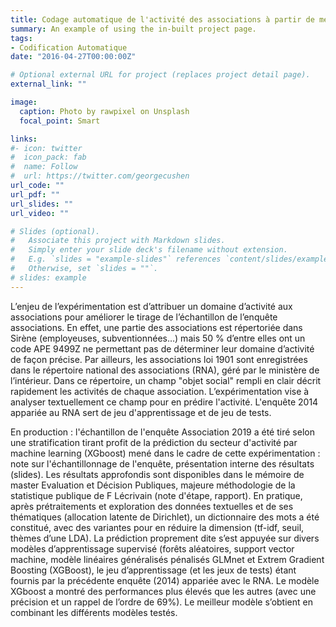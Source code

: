 ```yaml
---
title: Codage automatique de l'activité des associations à partir de méthodes de machine learning
summary: An example of using the in-built project page.
tags:
- Codification Automatique
date: "2016-04-27T00:00:00Z"

# Optional external URL for project (replaces project detail page).
external_link: ""

image:
  caption: Photo by rawpixel on Unsplash
  focal_point: Smart

links:
#- icon: twitter
#  icon_pack: fab
#  name: Follow
#  url: https://twitter.com/georgecushen
url_code: ""
url_pdf: ""
url_slides: ""
url_video: ""

# Slides (optional).
#   Associate this project with Markdown slides.
#   Simply enter your slide deck's filename without extension.
#   E.g. `slides = "example-slides"` references `content/slides/example-slides.md`.
#   Otherwise, set `slides = ""`.
# slides: example
---
```


L’enjeu de l’expérimentation est d’attribuer un domaine d’activité aux associations pour améliorer le tirage de l’échantillon de l’enquête associations. En effet, une partie des associations est répertoriée dans Sirène (employeuses, subventionnées…) mais 50 % d’entre elles ont un code APE 9499Z ne permettant pas de déterminer leur domaine d’activité de façon précise. Par ailleurs, les associations loi 1901 sont enregistrées dans le répertoire national des associations (RNA), géré par le ministère de l’intérieur. Dans ce répertoire, un champ "objet social" rempli en clair décrit rapidement les activités de chaque association. L’expérimentation vise à analyser textuellement ce champ pour en prédire l'activité. L'enquête 2014 appariée au RNA sert de jeu d'apprentissage et de jeu de tests. 

En production : l'échantillon de l'enquête Association 2019 a été tiré selon une stratification tirant profit de la prédiction du secteur d'activité par machine learning (XGboost) mené dans le cadre de cette expérimentation : note sur l'échantillonnage de l'enquête, présentation interne des résultats (slides). Les résultats approfondis sont disponibles dans le mémoire de master Evaluation et Décision Publiques, majeure méthodologie de la statistique publique de F Lécrivain (note d'étape, rapport). En pratique, après prétraitements et exploration des données textuelles et de ses thématiques (allocation latente de Dirichlet), un dictionnaire des mots a été constitué, avec des variantes pour en réduire la dimension (tf-idf, seuil, thèmes d’une LDA). La prédiction proprement dite s’est appuyée sur divers modèles d’apprentissage supervisé (forêts aléatoires, support vector machine, modèle linéaires généralisés pénalisés GLMnet et Extrem Gradient Boosting (XGBoost), le jeu d’apprentissage (et les jeux de tests) étant fournis par la précédente enquête (2014) appariée avec le RNA. Le modèle XGboost a montré des performances plus élevés que les autres (avec une précision et un rappel de l’ordre de 69%). Le meilleur modèle s’obtient en combinant les différents modèles testés.
